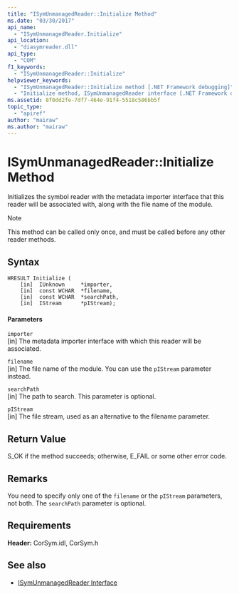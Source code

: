 ```yaml
---
title: "ISymUnmanagedReader::Initialize Method"
ms.date: "03/30/2017"
api_name: 
  - "ISymUnmanagedReader.Initialize"
api_location: 
  - "diasymreader.dll"
api_type: 
  - "COM"
f1_keywords: 
  - "ISymUnmanagedReader::Initialize"
helpviewer_keywords: 
  - "ISymUnmanagedReader::Initialize method [.NET Framework debugging]"
  - "Initialize method, ISymUnmanagedReader interface [.NET Framework debugging]"
ms.assetid: 8f0dd2fe-7df7-464e-91f4-5518c586bb5f
topic_type: 
  - "apiref"
author: "mairaw"
ms.author: "mairaw"
---
```

# ISymUnmanagedReader::Initialize Method
Initializes the symbol reader with the metadata importer interface that this reader will be associated with, along with the file name of the module.  
  
> [!NOTE]
>  This method can be called only once, and must be called before any other reader methods.  
  
## Syntax  
  
```  
HRESULT Initialize (  
    [in]  IUnknown     *importer,  
    [in]  const WCHAR  *filename,  
    [in]  const WCHAR  *searchPath,  
    [in]  IStream      *pIStream);  
```  
  
#### Parameters  
 `importer`  
 [in] The metadata importer interface with which this reader will be associated.  
  
 `filename`  
 [in] The file name of the module. You can use the `pIStream` parameter instead.  
  
 `searchPath`  
 [in] The path to search. This parameter is optional.  
  
 `pIStream`  
 [in] The file stream, used as an alternative to the filename parameter.  
  
## Return Value  
 S_OK if the method succeeds; otherwise, E_FAIL or some other error code.  
  
## Remarks  
 You need to specify only one of the `filename` or the `pIStream` parameters, not both. The `searchPath` parameter is optional.  
  
## Requirements  
 **Header:** CorSym.idl, CorSym.h  
  
## See also
- [ISymUnmanagedReader Interface](../../../../docs/framework/unmanaged-api/diagnostics/isymunmanagedreader-interface.md)
